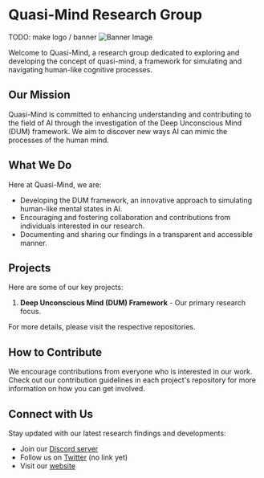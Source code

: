 # Quasi-Mind Research Group 

TODO: make logo / banner
![Banner Image](Banner_Image_Link)

Welcome to Quasi-Mind, a research group dedicated to exploring and developing the concept of quasi-mind, a framework for simulating and navigating human-like cognitive processes.

## Our Mission 

Quasi-Mind is committed to enhancing understanding and contributing to the field of AI through the investigation of the Deep Unconscious Mind (DUM) framework. We aim to discover new ways AI can mimic the processes of the human mind.

## What We Do 

Here at Quasi-Mind, we are:
- Developing the DUM framework, an innovative approach to simulating human-like mental states in AI.
- Encouraging and fostering collaboration and contributions from individuals interested in our research.
- Documenting and sharing our findings in a transparent and accessible manner.

## Projects 

Here are some of our key projects:

1. **Deep Unconscious Mind (DUM) Framework** - Our primary research focus.

For more details, please visit the respective repositories.

## How to Contribute 

We encourage contributions from everyone who is interested in our work. Check out our contribution guidelines in each project's repository for more information on how you can get involved.

## Connect with Us 

Stay updated with our latest research findings and developments:

- Join our [Discord server](https://discord.gg/St7hs9MRtu)
- Follow us on [Twitter](Twitter_Handle_Link) (no link yet)
- Visit our [website](https://quasi-mind.org)
